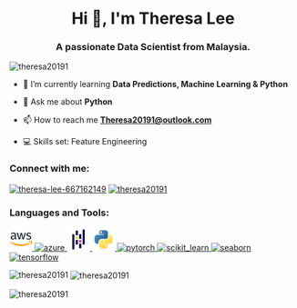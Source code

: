 <h1 align="center">Hi 👋, I'm Theresa Lee</h1>
<h3 align="center">A passionate Data Scientist from Malaysia.</h3>

<p align="left"> <img src="https://komarev.com/ghpvc/?username=theresa20191&label=Profile%20views&color=0e75b6&style=flat" alt="theresa20191" /> </p>

- 🌱 I’m currently learning **Data Predictions, Machine Learning & Python**

- 💬 Ask me about **Python**

- 📫 How to reach me **Theresa20191@outlook.com**

- 💻 Skills set:  Feature Engineering

<h3 align="left">Connect with me:</h3>
<p align="left">
<a href="https://linkedin.com/in/theresa-lee-667162149" target="blank"><img align="center" src="https://raw.githubusercontent.com/rahuldkjain/github-profile-readme-generator/master/src/images/icons/Social/linked-in-alt.svg" alt="theresa-lee-667162149" height="30" width="40" /></a>
<a href="https://kaggle.com/theresa20191" target="blank"><img align="center" src="https://raw.githubusercontent.com/rahuldkjain/github-profile-readme-generator/master/src/images/icons/Social/kaggle.svg" alt="theresa20191" height="30" width="40" /></a>
</p>

<h3 align="left">Languages and Tools:</h3>
<p align="left"> <a href="https://aws.amazon.com" target="_blank" rel="noreferrer"> <img src="https://raw.githubusercontent.com/devicons/devicon/master/icons/amazonwebservices/amazonwebservices-original-wordmark.svg" alt="aws" width="40" height="40"/> </a> <a href="https://azure.microsoft.com/en-in/" target="_blank" rel="noreferrer"> <img src="https://www.vectorlogo.zone/logos/microsoft_azure/microsoft_azure-icon.svg" alt="azure" width="40" height="40"/> </a> <a href="https://pandas.pydata.org/" target="_blank" rel="noreferrer"> <img src="https://raw.githubusercontent.com/devicons/devicon/2ae2a900d2f041da66e950e4d48052658d850630/icons/pandas/pandas-original.svg" alt="pandas" width="40" height="40"/> </a> <a href="https://www.python.org" target="_blank" rel="noreferrer"> <img src="https://raw.githubusercontent.com/devicons/devicon/master/icons/python/python-original.svg" alt="python" width="40" height="40"/> </a> <a href="https://pytorch.org/" target="_blank" rel="noreferrer"> <img src="https://www.vectorlogo.zone/logos/pytorch/pytorch-icon.svg" alt="pytorch" width="40" height="40"/> </a> <a href="https://scikit-learn.org/" target="_blank" rel="noreferrer"> <img src="https://upload.wikimedia.org/wikipedia/commons/0/05/Scikit_learn_logo_small.svg" alt="scikit_learn" width="40" height="40"/> </a> <a href="https://seaborn.pydata.org/" target="_blank" rel="noreferrer"> <img src="https://seaborn.pydata.org/_images/logo-mark-lightbg.svg" alt="seaborn" width="40" height="40"/> </a> <a href="https://www.tensorflow.org" target="_blank" rel="noreferrer"> <img src="https://www.vectorlogo.zone/logos/tensorflow/tensorflow-icon.svg" alt="tensorflow" width="40" height="40"/> </a> </p>

<p><img align="left" src="https://github-readme-stats.vercel.app/api/top-langs?username=theresa20191&show_icons=true&locale=en&layout=compact" alt="theresa20191" /></p>

<p>&nbsp;<img align="center" src="https://github-readme-stats.vercel.app/api?username=theresa20191&show_icons=true&locale=en" alt="theresa20191" /></p>

<p><img align="center" src="https://github-readme-streak-stats.herokuapp.com/?user=theresa20191&" alt="theresa20191" /></p>
